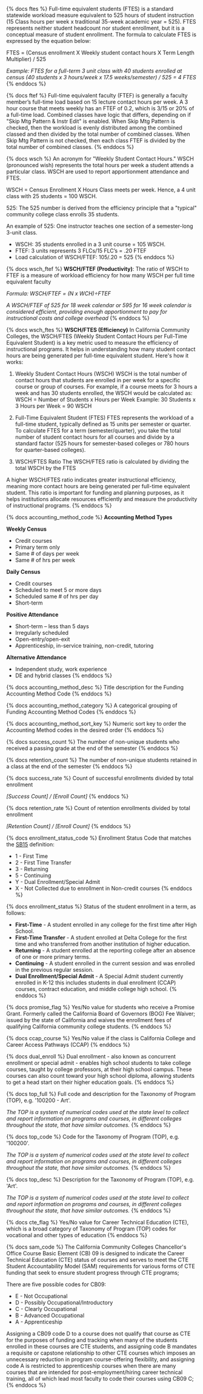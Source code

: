 {% docs ftes %}
Full-time equivalent students (FTES) is a standard statewide workload measure equivalent to 525 hours of student instruction (15 Class hours per week x traditional 35-week academic year = 525). FTES represents neither student headcount nor student enrollment, but it is a conceptual measure of student enrollment. The formula to calculate FTES is expressed by the equation below:

FTES = (Census enrollment X Weekly student contact hours X Term Length Multiplier) / 525

*Example: FTES for a full-term 3 unit class with 40 students enrolled at census*
*(40 students x 3 hours/week x 17.5 weeks/semester) / 525 = 4 FTES*
{% enddocs %}

{% docs ftef %}
Full-time equivalent faculty (FTEF) is generally a faculty member’s full-time load based on 15 lecture contact hours per week. A 3 hour course that meets weekly has an FTEF of 0.2, which is 3/15 or 20% of a full-time load. Combined classes have logic that differs, depending on if "Skip Mtg Pattern & Instr Edit" is enabled. When Skip Mtg Pattern is checked, then the workload is evenly distributed among the combined classed and then divided by the total number of combined classes. When Skip Mtg Pattern is not checked, then each class FTEF is divided by the total number of combined classes.
{% enddocs %}

{% docs wsch %}
An acronym for "Weekly Student Contact Hours." WSCH (pronounced wish) represents the total hours per week a student attends a particular class. WSCH are used to report apportionment attendance and FTES.

WSCH = Census Enrollment X Hours Class meets per week. Hence, a 4 unit class with 25 students = 100 WSCH.

525: The 525 number is derived from the efficiency principle that a "typical" community college class enrolls 35 students.

An example of 525: One instructor teaches one section of a semester-long 3-unit class.
* WSCH: 35 students enrolled in a 3 unit course = 105 WSCH.
* FTEF: 3 units represents 3 FLCs/15 FLC’s = .20 FTEF
* Load calculation of WSCH/FTEF: 105/.20 = 525
{% enddocs %}

{% docs wsch_ftef %}
**WSCH/FTEF (Productivity)**: The ratio of WSCH to FTEF is a measure of workload efficiency for how many WSCH per full time equivalent faculty

*Formula: WSCH/FTEF = (N x WCH)÷FTEF*

*A WSCH/FTEF of 525 for 18 week calendar or 595 for 16 week calendar is considered efficient, providing enough apportionment to pay for instructional costs and college overhead*
{% enddocs %}

{% docs wsch_ftes %}
**WSCH/FTES (Efficiency)**
In California Community Colleges, the WSCH/FTES (Weekly Student Contact Hours per Full-Time Equivalent Student) is a key metric used to measure the efficiency of instructional programs. It helps in understanding how many student contact hours are being generated per full-time equivalent student. Here's how it works:

1. Weekly Student Contact Hours (WSCH)
WSCH is the total number of contact hours that students are enrolled in per week for a specific course or group of courses. For example, if a course meets for 3 hours a week and has 30 students enrolled, the WSCH would be calculated as:
WSCH = Number of Students x Hours per Week
Example: 30 Students x 3 Hours per Week = 90 WSCH

2. Full-Time Equivalent Student (FTES)
FTES represents the workload of a full-time student, typically defined as 15 units per semester or quarter. To calculate FTES for a term (semester/quarter), you take the total number of student contact hours for all courses and divide by a standard factor (525 hours for semester-based colleges or 780 hours for quarter-based colleges).

3. WSCH/FTES Ratio
The WSCH/FTES ratio is calculated by dividing the total WSCH by the FTES

A higher WSCH/FTES ratio indicates greater instructional efficiency, meaning more contact hours are being generated per full-time equivalent student. This ratio is important for funding and planning purposes, as it helps institutions allocate resources efficiently and measure the productivity of instructional programs.
{% enddocs %}

{% docs accounting_method_code %}
**Accounting Method Types**

**Weekly Census**
* Credit courses
* Primary term only
* Same # of days per week
* Same # of hrs per week

**Daily Census**
* Credit courses
* Scheduled to meet 5 or more days
* Scheduled same # of hrs per day
* Short-term

**Positive Attendance**
* Short-term – less than 5 days
* Irregularly scheduled
* Open-entry/open-exit
* Apprenticeship, in-service training, non-credit, tutoring

**Alternative Attendance**
* Independent study, work experience
* DE and hybrid classes
{% enddocs %}

{% docs accounting_method_desc %}
Title description for the Funding Accounting Method Code
{% enddocs %}

{% docs accounting_method_category %}
A categorical grouping of Funding Accounting Method Codes
{% enddocs %}

{% docs accounting_method_sort_key %}
Numeric sort key to order the Accounting Method codes in the desired order
{% enddocs %}

{% docs success_count %}
The number of non-unique students who received a passing grade at the end of the semester
{% enddocs %}

{% docs retention_count %}
The number of non-unique students retained in a class at the end of the semester
{% enddocs %}

{% docs success_rate %}
Count of successful enrollments divided by total enrollment

*[Success Count] / [Enroll Count]*
{% enddocs %}

{% docs retention_rate %}
Count of retention enrollments divided by total enrollment

*[Retention Count] / [Enroll Count]*
{% enddocs %}

{% docs enrollment_status_code %}
Enrollment Status Code that matches the [SB15](https://webdata.cccco.edu/ded/sb/sb15.pdf) definition:
* 1 - First Time
* 2 - First Time Transfer
* 3 - Returning
* 5 - Continuing
* Y - Dual Enrollment/Special Admit
* X - Not Collected due to enrollment in Non-credit courses
{% enddocs %}

{% docs enrollment_status %}
Status of the student enrollment in a term, as follows:
* **First-Time** - A student enrolled in any college for the first time after High School.
* **First-Time Transfer** - A student enrolled at Delta College for the first time and who transferred from another institution of higher education.
* **Returning** - A student enrolled at the reporting college after an absence of one or more primary terms.
* **Continuing** - A student enrolled in the current session and was enrolled in the previous regular session.
* **Dual Enrollment/Special Admit** - A Special Admit student currently enrolled in K-12 this includes students in dual enrollment (CCAP) courses, contract education, and middle college high school.
{% enddocs %}

{% docs promise_flag %}
Yes/No value for students who receive a Promise Grant. Formerly called the California Board of Governors (BOG) Fee Waiver; issued by the state of California and waives the enrollment fees of qualifying California community college students.
{% enddocs %}

{% docs ccap_course %}
Yes/No value if the class is California College and Career Access Pathways (CCAP)
{% enddocs %}

{% docs dual_enroll %}
Dual enrollment - also known as concurrent enrollment or special admit - enables high school students to take college courses, taught by college professors, at their high school campus. These courses can also count toward your high school diploma, allowing students to get a head start on their higher education goals.
{% enddocs %}

{% docs top_full %}
Full code and description for the Taxonomy of Program (TOP), e.g. '100200 - Art'.

*The TOP is a system of numerical codes used at the state level to collect and report information on programs and courses, in different colleges throughout the state, that have similar outcomes.*
{% enddocs %}

{% docs top_code %}
Code for the Taxonomy of Program (TOP), e.g. '100200'.

*The TOP is a system of numerical codes used at the state level to collect and report information on programs and courses, in different colleges throughout the state, that have similar outcomes.*
{% enddocs %}

{% docs top_desc %}
Description for the Taxonomy of Program (TOP), e.g. 'Art'.

*The TOP is a system of numerical codes used at the state level to collect and report information on programs and courses, in different colleges throughout the state, that have similar outcomes.*
{% enddocs %}

{% docs cte_flag %}
Yes/No value for Career Technical Education (CTE), which is a broad category of Taxonomy of Program (TOP) codes for vocational and other types of education
{% enddocs %}

{% docs sam_code %}
The California Community Colleges Chancellor's Office Course Basic Element (CB) 09 is designed to indicate the Career Technical Education (CTE) status of courses and serves to meet the CTE Student Accountability Model (SAM) requirements for various forms of CTE funding that seek to ensure student progress through CTE programs;

There are five possible codes for CB09:
* E - Not Occupational
* D - Possibly Occupational/Introductory
* C - Clearly Occupational
* B - Advanced Occupational
* A - Apprenticeship

Assigning a CB09 code D to a course does not qualify that course as CTE for the purposes of funding and tracking when many of the students enrolled in these courses are CTE students, and assigning code B mandates a requisite or capstone relationship to other CTE courses which imposes an unnecessary reduction in program course-offering flexibility, and assigning code A is restricted to apprenticeship courses when there are many courses that are intended for post-employment/hiring career technical training, all of which lead most faculty to code their courses using CB09 C;
{% enddocs %}
